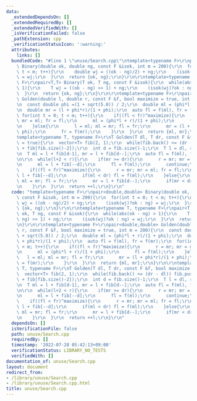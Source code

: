 ```yaml
---
data:
  _extendedDependsOn: []
  _extendedRequiredBy: []
  _extendedVerifiedWith: []
  _isVerificationFailed: false
  _pathExtension: cpp
  _verificationStatusIcon: ':warning:'
  attributes:
    links: []
  bundledCode: "#line 1 \"unuse/Search.cpp\"\ntemplate<typename F>\r\npair<double,double>\
    \ Binary(double ok, double ng, const F &isok, int m = 200){\r\n  for(int t = 0;\
    \ t < m; t++){\r\n    double wj = ((ok - ng)/2) + ng;\r\n    (isok(wj)?ok : ng)\
    \ = wj;\r\n  }\r\n  return {ok, ng};\r\n}\r\n\r\ntemplate<typename T, typename\
    \ F>\r\npair<T,T> Binary(T ok, T ng, const F &isok){\r\n  while(abs(ok - ng) >\
    \ 1){\r\n    T wj = ((ok - ng) >> 1) + ng;\r\n    (isok(wj)?ok : ng) = wj;\r\n\
    \  }\r\n  return {ok, ng};\r\n}\r\n\r\ntemplate<typename F>\r\npair<double,double>\
    \ Golden(double l, double r, const F &f, bool maximize = true, int m = 200){\r\
    \n  const double phi =(1 + sqrt(5.0)) / 2;\r\n  double ml = (phi*l + r)/(1 + phi);\r\
    \n  double mr = (l + phi*r)/(1 + phi);\r\n  auto fl = f(ml), fr = f(mr);\r\n \
    \ for(int t = 0; t < m; t++){\r\n    if((fl < fr)^maximize){\r\n      r = mr;\
    \ mr = ml; fr = fl;\r\n      ml = (phi*l + r)/(1 + phi);\r\n      fl = f(ml);\r\
    \n    }else{\r\n      l = ml; ml = mr; fl = fr;\r\n      mr = (l + phi*r)/(1 +\
    \ phi);\r\n      fr = f(mr);\r\n    }\r\n  }\r\n  return {ml, mr};\r\n}\r\n\r\n\
    template<typename T, typename F>\r\nT Golden(T dl, T dr, const F &f, bool maximize\
    \ = true){\r\n  vector<T> fib(2, 1);\r\n  while(fib.back() <= (dr - dl)) fib.push_back(fib.back()\
    \ + fib[fib.size()-2]);\r\n  int d = fib.size()-1;\r\n  T l = dl, r = l + fib[d--];\r\
    \n  T ml = l + fib[d-1], mr = l + fib[d--];\r\n  auto fl = f(ml), fr = f(mr);\r\
    \n\r\n  while(l+2 < r){\r\n    if(mr >= dr){\r\n      r = mr; mr = ml; fr = fl;\r\
    \n      ml = l + fib[--d];\r\n      fl = f(ml);\r\n      continue;\r\n    }\r\n\
    \    if((fl < fr)^maximize){\r\n      r = mr; mr = ml; fr = fl;\r\n      ml =\
    \ l + fib[--d];\r\n      if(ml < dr) fl = f(ml);\r\n    }else{\r\n      l = ml;\
    \ ml = mr; fl = fr;\r\n      mr = l + fib[d--];\r\n      if(mr < dr) fr = f(mr);\r\
    \n    }\r\n  }\r\n  return ++l;\r\n}\r\n"
  code: "template<typename F>\r\npair<double,double> Binary(double ok, double ng,\
    \ const F &isok, int m = 200){\r\n  for(int t = 0; t < m; t++){\r\n    double\
    \ wj = ((ok - ng)/2) + ng;\r\n    (isok(wj)?ok : ng) = wj;\r\n  }\r\n  return\
    \ {ok, ng};\r\n}\r\n\r\ntemplate<typename T, typename F>\r\npair<T,T> Binary(T\
    \ ok, T ng, const F &isok){\r\n  while(abs(ok - ng) > 1){\r\n    T wj = ((ok -\
    \ ng) >> 1) + ng;\r\n    (isok(wj)?ok : ng) = wj;\r\n  }\r\n  return {ok, ng};\r\
    \n}\r\n\r\ntemplate<typename F>\r\npair<double,double> Golden(double l, double\
    \ r, const F &f, bool maximize = true, int m = 200){\r\n  const double phi =(1\
    \ + sqrt(5.0)) / 2;\r\n  double ml = (phi*l + r)/(1 + phi);\r\n  double mr = (l\
    \ + phi*r)/(1 + phi);\r\n  auto fl = f(ml), fr = f(mr);\r\n  for(int t = 0; t\
    \ < m; t++){\r\n    if((fl < fr)^maximize){\r\n      r = mr; mr = ml; fr = fl;\r\
    \n      ml = (phi*l + r)/(1 + phi);\r\n      fl = f(ml);\r\n    }else{\r\n   \
    \   l = ml; ml = mr; fl = fr;\r\n      mr = (l + phi*r)/(1 + phi);\r\n      fr\
    \ = f(mr);\r\n    }\r\n  }\r\n  return {ml, mr};\r\n}\r\n\r\ntemplate<typename\
    \ T, typename F>\r\nT Golden(T dl, T dr, const F &f, bool maximize = true){\r\n\
    \  vector<T> fib(2, 1);\r\n  while(fib.back() <= (dr - dl)) fib.push_back(fib.back()\
    \ + fib[fib.size()-2]);\r\n  int d = fib.size()-1;\r\n  T l = dl, r = l + fib[d--];\r\
    \n  T ml = l + fib[d-1], mr = l + fib[d--];\r\n  auto fl = f(ml), fr = f(mr);\r\
    \n\r\n  while(l+2 < r){\r\n    if(mr >= dr){\r\n      r = mr; mr = ml; fr = fl;\r\
    \n      ml = l + fib[--d];\r\n      fl = f(ml);\r\n      continue;\r\n    }\r\n\
    \    if((fl < fr)^maximize){\r\n      r = mr; mr = ml; fr = fl;\r\n      ml =\
    \ l + fib[--d];\r\n      if(ml < dr) fl = f(ml);\r\n    }else{\r\n      l = ml;\
    \ ml = mr; fl = fr;\r\n      mr = l + fib[d--];\r\n      if(mr < dr) fr = f(mr);\r\
    \n    }\r\n  }\r\n  return ++l;\r\n}\r\n"
  dependsOn: []
  isVerificationFile: false
  path: unuse/Search.cpp
  requiredBy: []
  timestamp: '2022-07-28 05:42:13+09:00'
  verificationStatus: LIBRARY_NO_TESTS
  verifiedWith: []
documentation_of: unuse/Search.cpp
layout: document
redirect_from:
- /library/unuse/Search.cpp
- /library/unuse/Search.cpp.html
title: unuse/Search.cpp
---
```

